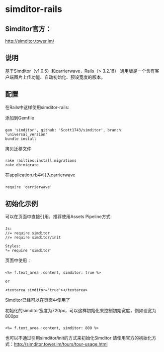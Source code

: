 simditor-rails
===========================



Simditor官方：
----------------------------------
http://simditor.tower.im/


说明
---------------------------------

基于Simditor（v1.0.5）和carrierwave，Rails（> 3.2.18）
通用版是一个含有客户端图片上传功能、自动初始化、预设宽度的版本。

## 配置

在Rails中这样使用simditor-rails:

添加到Gemfile

### 
    gem 'simditor', github: 'Scott1743/simditor', branch: 'universal_version'
    bundle install

拷贝迁移文件

###
    rake railties:install:migrations
    rake db:migrate
  
在application.rb中引入carrierwave

###
    require 'carrierwave'



## 初始化示例

可以在页面中直接引用，推荐使用Assets Pipeline方式:

###
    Js:
    //= require simditor
    //= require simditor/init

    Styles:
    *= require 'simditor'

页面中使用：

###
    <%= f.text_area :content, simditor: true %>
 
    or
  
    <textarea simditor='true'></textarea>
  

Simditor已经可以在页面中使用了


初始化的simditor宽度为720px，可以这样初始化来控制初始宽度，例如设宽为800px

###  
    <%= f.text_area :content, simditor: 800 %>
  
也可以不通过引用simditor/init的方式来初始化Simditor
请使用官方的初始化方式：http://simditor.tower.im/tours/tour-usage.html
   
   
  


